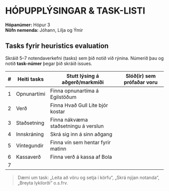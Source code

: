 # HÓPUPPLÝSINGAR & TASK-LISTI

**Hópanúmer:** Hópur 3  
**Nöfn nemenda:** Jóhann, Lilja og Ýmir

## Tasks fyrir heuristics evaluation
Skráið 5–7 notendaverkefni (tasks) sem þið notið við rýnina. Númerið þau og notið **task-númer** þegar þið skráið issues.

| # | Heiti tasks |   Stutt lýsing á aðgerð/markmiði   | Slóð(ir) sem prófaðar voru  |
|---|-------------|------------------------------------|-----------------------------|
| 1 | Opnunartími | Finna opnunartíma á Egilstöðum     |                             |
| 2 | Verð        |Finna Hvað Gull Lite bjór kostar    |                             |
| 3 | Staðsetning |Finna nákvæma staðsetningu á verslun|                             |
| 4 | Innskráning |Skrá sig inn á sinn aðgang          |                             |
| 5 | Víntegundir |Finna vín sem hentar fyrir matinn   |                             |
| 6 | Kassaverð   |Finna verð á kassa af Bola          |                             |
| 7 |             |                                    |                             |

> Dæmi um task: „Leita að vöru og setja í körfu“, „Skrá nýjan notanda“, „Breyta lykilorði“ o.s.frv.
